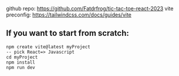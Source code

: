 github repo: https://github.com/Fatdrfrog/tic-tac-toe-react-2023
vite preconfig: https://tailwindcss.com/docs/guides/vite


## If you want to start from scratch:
```
npm create vite@latest myProject
-- pick React=> Javascript
cd myProject
npm install 
npm run dev
```
